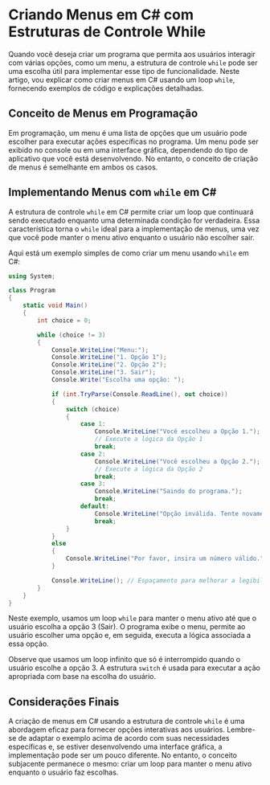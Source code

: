 # Criando Menus em C# com Estruturas de Controle While
Quando você deseja criar um programa que permita aos usuários interagir com várias opções, como um menu, a estrutura de controle `while` pode ser uma escolha útil para implementar esse tipo de funcionalidade. Neste artigo, vou explicar como criar menus em C# usando um loop `while`, fornecendo exemplos de código e explicações detalhadas.

## Conceito de Menus em Programação
Em programação, um menu é uma lista de opções que um usuário pode escolher para executar ações específicas no programa. Um menu pode ser exibido no console ou em uma interface gráfica, dependendo do tipo de aplicativo que você está desenvolvendo. No entanto, o conceito de criação de menus é semelhante em ambos os casos.

## Implementando Menus com `while` em C#
A estrutura de controle `while` em C# permite criar um loop que continuará sendo executado enquanto uma determinada condição for verdadeira. Essa característica torna o `while` ideal para a implementação de menus, uma vez que você pode manter o menu ativo enquanto o usuário não escolher sair.

Aqui está um exemplo simples de como criar um menu usando `while` em C#:

```csharp
using System;

class Program
{
    static void Main()
    {
        int choice = 0;

        while (choice != 3)
        {
            Console.WriteLine("Menu:");
            Console.WriteLine("1. Opção 1");
            Console.WriteLine("2. Opção 2");
            Console.WriteLine("3. Sair");
            Console.Write("Escolha uma opção: ");

            if (int.TryParse(Console.ReadLine(), out choice))
            {
                switch (choice)
                {
                    case 1:
                        Console.WriteLine("Você escolheu a Opção 1.");
                        // Execute a lógica da Opção 1
                        break;
                    case 2:
                        Console.WriteLine("Você escolheu a Opção 2.");
                        // Execute a lógica da Opção 2
                        break;
                    case 3:
                        Console.WriteLine("Saindo do programa.");
                        break;
                    default:
                        Console.WriteLine("Opção inválida. Tente novamente.");
                        break;
                }
            }
            else
            {
                Console.WriteLine("Por favor, insira um número válido.");
            }

            Console.WriteLine(); // Espaçamento para melhorar a legibilidade.
        }
    }
}
```

Neste exemplo, usamos um loop `while` para manter o menu ativo até que o usuário escolha a opção 3 (Sair). O programa exibe o menu, permite ao usuário escolher uma opção e, em seguida, executa a lógica associada a essa opção.

Observe que usamos um loop infinito que só é interrompido quando o usuário escolhe a opção 3. A estrutura `switch` é usada para executar a ação apropriada com base na escolha do usuário.

## Considerações Finais
A criação de menus em C# usando a estrutura de controle `while` é uma abordagem eficaz para fornecer opções interativas aos usuários. Lembre-se de adaptar o exemplo acima de acordo com suas necessidades específicas e, se estiver desenvolvendo uma interface gráfica, a implementação pode ser um pouco diferente. No entanto, o conceito subjacente permanece o mesmo: criar um loop para manter o menu ativo enquanto o usuário faz escolhas.

